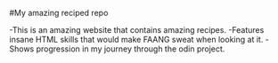#My amazing reciped repo

-This is an amazing website that contains amazing recipes.
-Features insane HTML skills that would make FAANG sweat when looking at it.
-Shows progression in my journey through the odin project.
